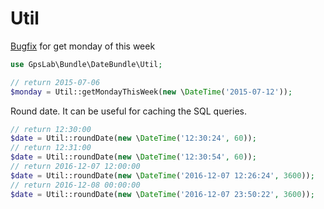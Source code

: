 # Util

[Bugfix](https://bugs.php.net/bug.php?id=63740) for get monday of this week

```php
use GpsLab\Bundle\DateBundle\Util;

// return 2015-07-06
$monday = Util::getMondayThisWeek(new \DateTime('2015-07-12'));
```

Round date. It can be useful for caching the SQL queries.

```php
// return 12:30:00
$date = Util::roundDate(new \DateTime('12:30:24', 60));
// return 12:31:00
$date = Util::roundDate(new \DateTime('12:30:54', 60));
// return 2016-12-07 12:00:00
$date = Util::roundDate(new \DateTime('2016-12-07 12:26:24', 3600));
// return 2016-12-08 00:00:00
$date = Util::roundDate(new \DateTime('2016-12-07 23:50:22', 3600));
```
